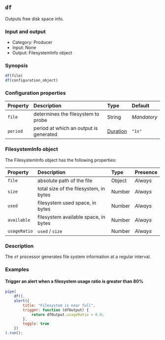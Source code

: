 ## `df`

Outputs free disk space info.

### Input and output

* Category: Producer
* Input: None
* Output: FilesystemInfo object

### Synopsis

```js
df(file)
df(configuration_object)
```

### Configuration properties

| Property | Description | Type | Default |
| :--- | :--- | :--- | :--- |
| `file` | determines the filesystem to probe | String | *Mandatory* |
| `period` | period at which an output is generated | [Duration](../programming.md#Durations) | `"1s"` |
 
 ### FilesystemInfo object
 
 The FilesystemInfo object has the following properties:
 
| Property | Description | Type | Presence | 
| :--- | :--- | :--- | :--- |
| `file` | absolute path of the file | Object | *Always* |
| `size` | total size of the filesystem, in bytes| Number | *Always* |
| `used` | filesystem used space, in bytes | Number | *Always* |
| `available` | filesystem available space, in bytes | Number | *Always* |
| `usageRatio` | `used` / `size` | Number | *Always* |

### Description

The `df` processor generates file system information at a regular interval.
 
### Examples

#### Trigger an alert when a filesystem usage ratio is greater than 80%

```js
pipe(
	df(),
	alert({
		title: "Filesystem is near full",
		trigger: function (dfOutput) {
			return dfOutput.usageRatio > 0.8;
		},
		toggle: true
	})
).run();
```
